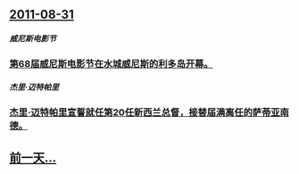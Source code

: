 ## [2011-08-31](/zh/news/2011/08/31/index.md)

##### 威尼斯电影节
### [ 第68届威尼斯电影节在水城威尼斯的利多岛开幕。 ](/zh/news/2011/08/31/第68届威尼斯电影节在水城威尼斯的利多岛开幕.md)
##### 杰里·迈特帕里
### [ 杰里·迈特帕里宣誓就任第20任新西兰总督，接替届满离任的萨蒂亚南德。](/zh/news/2011/08/31/杰里-迈特帕里宣誓就任第20任新西兰总督-接替届满离任的萨蒂亚南德.md)
## [前一天...](/zh/news/2011/08/29/index.md)

